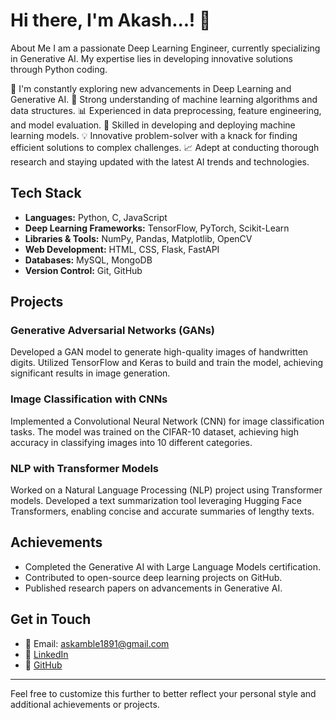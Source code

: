 # Hi there, I'm Akash...! 👋

About Me
I am a passionate Deep Learning Engineer, currently specializing in Generative AI. My expertise lies in developing innovative solutions through Python coding.

🌱 I'm constantly exploring new advancements in Deep Learning and Generative AI.
🧠 Strong understanding of machine learning algorithms and data structures.
📊 Experienced in data preprocessing, feature engineering, and model evaluation.
🤖 Skilled in developing and deploying machine learning models.
💡 Innovative problem-solver with a knack for finding efficient solutions to complex challenges.
📈 Adept at conducting thorough research and staying updated with the latest AI trends and technologies.
## Tech Stack

- **Languages:** Python, C, JavaScript
- **Deep Learning Frameworks:** TensorFlow, PyTorch, Scikit-Learn
- **Libraries & Tools:** NumPy, Pandas, Matplotlib, OpenCV
- **Web Development:** HTML, CSS, Flask, FastAPI
- **Databases:** MySQL, MongoDB
- **Version Control:** Git, GitHub

## Projects

### Generative Adversarial Networks (GANs)
Developed a GAN model to generate high-quality images of handwritten digits. Utilized TensorFlow and Keras to build and train the model, achieving significant results in image generation.

### Image Classification with CNNs
Implemented a Convolutional Neural Network (CNN) for image classification tasks. The model was trained on the CIFAR-10 dataset, achieving high accuracy in classifying images into 10 different categories.

### NLP with Transformer Models
Worked on a Natural Language Processing (NLP) project using Transformer models. Developed a text summarization tool leveraging Hugging Face Transformers, enabling concise and accurate summaries of lengthy texts.

## Achievements

- Completed the Generative AI with Large Language Models certification.
- Contributed to open-source deep learning projects on GitHub.
- Published research papers on advancements in Generative AI.

## Get in Touch

- 📧 Email: askamble1891@gmail.com
- 💼 [LinkedIn](https://www.linkedin.com/in/akash-kamble-a5125221a/)
- 📂 [GitHub](https://github.com/askamble1891)

---

Feel free to customize this further to better reflect your personal style and additional achievements or projects.
